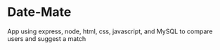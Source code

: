 # Date-Mate
App using express, node, html, css, javascript, and MySQL to compare users and suggest a match
